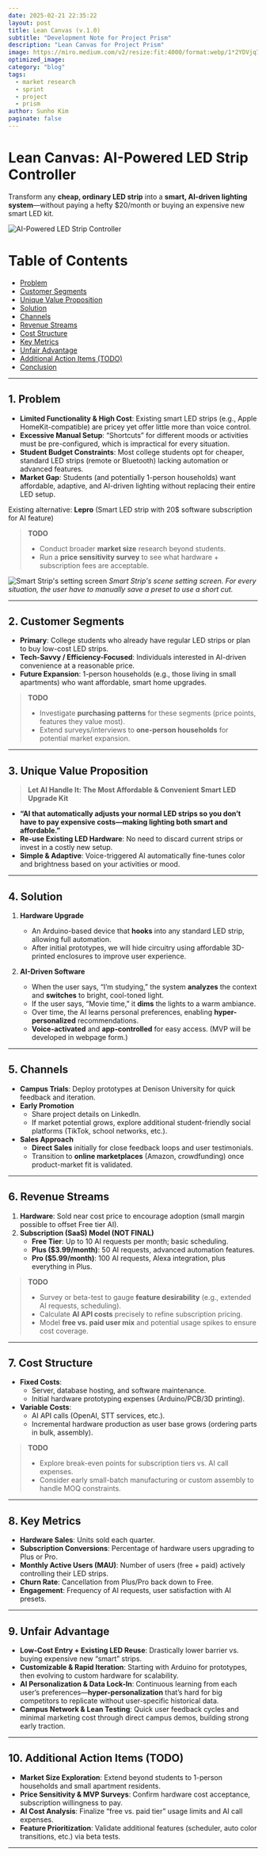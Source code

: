 ```yaml
---
date: 2025-02-21 22:35:22
layout: post
title: Lean Canvas (v.1.0)
subtitle: "Development Note for Project Prism"
description: "Lean Canvas for Project Prism"
image: https://miro.medium.com/v2/resize:fit:4000/format:webp/1*2YDVjq7rlX87E0OllIVF_w.png
optimized_image:
category: "blog"
tags:
  - market research
  - sprint
  - project
  - prism
author: Sunho Kim
paginate: false
---
```


# Lean Canvas: AI-Powered LED Strip Controller

Transform any **cheap, ordinary LED strip** into a **smart, AI-driven lighting system**—without paying a hefty \$20/month or buying an expensive new smart LED kit.

![AI-Powered LED Strip Controller](../assets/img/posts/The+Lean+Canvas.png)

# Table of Contents

- [Problem](#1-problem)
- [Customer Segments](#2-customer-segments)
- [Unique Value Proposition](#3-unique-value-proposition)
- [Solution](#4-solution)
- [Channels](#5-channels)
- [Revenue Streams](#6-revenue-streams)
- [Cost Structure](#7-cost-structure)
- [Key Metrics](#8-key-metrics)
- [Unfair Advantage](#9-unfair-advantage)
- [Additional Action Items (TODO)](#10-additional-action-items-todo)
- [Conclusion](#conclusion)

---

## 1. Problem

- **Limited Functionality & High Cost**: Existing smart LED strips (e.g., Apple HomeKit-compatible) are pricey yet offer little more than voice control.
- **Excessive Manual Setup**: “Shortcuts” for different moods or activities must be pre-configured, which is impractical for every situation.
- **Student Budget Constraints**: Most college students opt for cheaper, standard LED strips (remote or Bluetooth) lacking automation or advanced features.
- **Market Gap**: Students (and potentially 1-person households) want affordable, adaptive, and AI-driven lighting without replacing their entire LED setup.

Existing alternative: **Lepro** (Smart LED strip with 20$ software subscription for AI feature)

> **TODO**
>
> - Conduct broader **market size** research beyond students.
> - Run a **price sensitivity survey** to see what hardware + subscription fees are acceptable.

![Smart Strip's setting screen](../assets/img/posts/screen.png)
_Smart Strip's scene setting screen. For every situation, the user have to manually save a preset to use a short cut._

---

## 2. Customer Segments

- **Primary**: College students who already have regular LED strips or plan to buy low-cost LED strips.
- **Tech-Savvy / Efficiency-Focused**: Individuals interested in AI-driven convenience at a reasonable price.
- **Future Expansion**: 1-person households (e.g., those living in small apartments) who want affordable, smart home upgrades.

> **TODO**
>
> - Investigate **purchasing patterns** for these segments (price points, features they value most).
> - Extend surveys/interviews to **one-person households** for potential market expansion.

---

## 3. Unique Value Proposition

> **Let AI Handle It: The Most Affordable & Convenient Smart LED Upgrade Kit**

- **“AI that automatically adjusts your normal LED strips so you don’t have to pay expensive costs—making lighting both smart and affordable.”**
- **Re-use Existing LED Hardware**: No need to discard current strips or invest in a costly new setup.
- **Simple & Adaptive**: Voice-triggered AI automatically fine-tunes color and brightness based on your activities or mood.

---

## 4. Solution

1. **Hardware Upgrade**

   - An Arduino-based device that **hooks** into any standard LED strip, allowing full automation.
   - After initial prototypes, we will hide circuitry using affordable 3D-printed enclosures to improve user experience.

2. **AI-Driven Software**
   - When the user says, “I’m studying,” the system **analyzes** the context and **switches** to bright, cool-toned light.
   - If the user says, “Movie time,” it **dims** the lights to a warm ambiance.
   - Over time, the AI learns personal preferences, enabling **hyper-personalized** recommendations.
   - **Voice-activated** and **app-controlled** for easy access. (MVP will be developed in 
   webpage form.)

---

## 5. Channels

- **Campus Trials**: Deploy prototypes at Denison University for quick feedback and iteration.
- **Early Promotion**
  - Share project details on LinkedIn.
  - If market potential grows, explore additional student-friendly social platforms (TikTok, school networks, etc.).
- **Sales Approach**
  - **Direct Sales** initially for close feedback loops and user testimonials.
  - Transition to **online marketplaces** (Amazon, crowdfunding) once product-market fit is validated.

---

## 6. Revenue Streams

1. **Hardware**: Sold near cost price to encourage adoption (small margin possible to offset Free tier AI).
2. **Subscription (SaaS) Model (NOT FINAL)**
   - **Free Tier**: Up to 10 AI requests per month; basic scheduling.
   - **Plus (\$3.99/month)**: 50 AI requests, advanced automation features.
   - **Pro (\$5.99/month)**: 100 AI requests, Alexa integration, plus everything in Plus.

> **TODO**
>
> - Survey or beta-test to gauge **feature desirability** (e.g., extended AI requests, scheduling).
> - Calculate **AI API costs** precisely to refine subscription pricing.
> - Model **free vs. paid user mix** and potential usage spikes to ensure cost coverage.

---

## 7. Cost Structure

- **Fixed Costs**:
  - Server, database hosting, and software maintenance.
  - Initial hardware prototyping expenses (Arduino/PCB/3D printing).
- **Variable Costs**:
  - AI API calls (OpenAI, STT services, etc.).
  - Incremental hardware production as user base grows (ordering parts in bulk, assembly).

> **TODO**
>
> - Explore break-even points for subscription tiers vs. AI call expenses.
> - Consider early small-batch manufacturing or custom assembly to handle MOQ constraints.

---

## 8. Key Metrics

- **Hardware Sales**: Units sold each quarter.
- **Subscription Conversions**: Percentage of hardware users upgrading to Plus or Pro.
- **Monthly Active Users (MAU)**: Number of users (free + paid) actively controlling their LED strips.
- **Churn Rate**: Cancellation from Plus/Pro back down to Free.
- **Engagement**: Frequency of AI requests, user satisfaction with AI presets.

---

## 9. Unfair Advantage

- **Low-Cost Entry + Existing LED Reuse**: Drastically lower barrier vs. buying expensive new “smart” strips.
- **Customizable & Rapid Iteration**: Starting with Arduino for prototypes, then evolving to custom hardware for scalability.
- **AI Personalization & Data Lock-In**: Continuous learning from each user’s preferences—**hyper-personalization** that’s hard for big competitors to replicate without user-specific historical data.
- **Campus Network & Lean Testing**: Quick user feedback cycles and minimal marketing cost through direct campus demos, building strong early traction.

---

## 10. Additional Action Items (TODO)

- **Market Size Exploration**: Extend beyond students to 1-person households and small apartment residents.
- **Price Sensitivity & MVP Surveys**: Confirm hardware cost acceptance, subscription willingness to pay.
- **AI Cost Analysis**: Finalize “free vs. paid tier” usage limits and AI call expenses.
- **Feature Prioritization**: Validate additional features (scheduler, auto color transitions, etc.) via beta tests.

---
